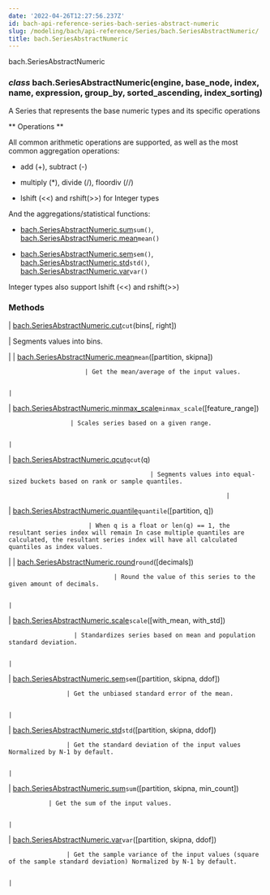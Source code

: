 ```yaml
---
date: '2022-04-26T12:27:56.237Z'
id: bach-api-reference-series-bach-series-abstract-numeric
slug: /modeling/bach/api-reference/Series/bach.SeriesAbstractNumeric/
title: bach.SeriesAbstractNumeric
---
```


bach.SeriesAbstractNumeric


### _class_ bach.SeriesAbstractNumeric(engine, base_node, index, name, expression, group_by, sorted_ascending, index_sorting)
A Series that represents the base numeric types and its specific operations

\*\* Operations \*\*

All common arithmetic operations are supported, as well as the most common aggregation operations:


* add (+), subtract (-)


* multiply (\*), divide (/), floordiv (//)


* lshift (<<) and rshift(>>) for Integer types

And the aggregations/statistical functions:


* [bach.SeriesAbstractNumeric.sum](#bach.SeriesAbstractNumeric.sum)`sum()`, [bach.SeriesAbstractNumeric.mean](#bach.SeriesAbstractNumeric.mean)`mean()`


* [bach.SeriesAbstractNumeric.sem](#bach.SeriesAbstractNumeric.sem)`sem()`, [bach.SeriesAbstractNumeric.std](#bach.SeriesAbstractNumeric.std)`std()`, [bach.SeriesAbstractNumeric.var](#bach.SeriesAbstractNumeric.var)`var()`

Integer types also support lshift (<<) and rshift(>>)

<!-- !! processed by numpydoc !! -->
### Methods

| [bach.SeriesAbstractNumeric.cut](#bach.SeriesAbstractNumeric.cut)`cut`(bins[, right])

 | Segments values into bins.

 |
| [bach.SeriesAbstractNumeric.mean](#bach.SeriesAbstractNumeric.mean)`mean`([partition, skipna])

                         | Get the mean/average of the input values.

                                                                                                  |
| [bach.SeriesAbstractNumeric.minmax_scale](#bach.SeriesAbstractNumeric.minmax_scale)`minmax_scale`([feature_range])

                     | Scales series based on a given range.

                                                                                                      |
| [bach.SeriesAbstractNumeric.qcut](#bach.SeriesAbstractNumeric.qcut)`qcut`(q)

                                           | Segments values into equal-sized buckets based on rank or sample quantiles.

                                                                |
| [bach.SeriesAbstractNumeric.quantile](#bach.SeriesAbstractNumeric.quantile)`quantile`([partition, q])

                          | When q is a float or len(q) == 1, the resultant series index will remain In case multiple quantiles are calculated, the resultant series index will have all calculated quantiles as index values.

 |
| [bach.SeriesAbstractNumeric.round](#bach.SeriesAbstractNumeric.round)`round`([decimals])

                                 | Round the value of this series to the given amount of decimals.

                                                                                                                                    |
| [bach.SeriesAbstractNumeric.scale](#bach.SeriesAbstractNumeric.scale)`scale`([with_mean, with_std])

                      | Standardizes series based on mean and population standard deviation.

                                                                                                                               |
| [bach.SeriesAbstractNumeric.sem](#bach.SeriesAbstractNumeric.sem)`sem`([partition, skipna, ddof])

                    | Get the unbiased standard error of the mean.

                                                                                                                                                       |
| [bach.SeriesAbstractNumeric.std](#bach.SeriesAbstractNumeric.std)`std`([partition, skipna, ddof])

                    | Get the standard deviation of the input values Normalized by N-1 by default.

                                                                                                                       |
| [bach.SeriesAbstractNumeric.sum](#bach.SeriesAbstractNumeric.sum)`sum`([partition, skipna, min_count])

               | Get the sum of the input values.

                                                                                                                                                                   |
| [bach.SeriesAbstractNumeric.var](#bach.SeriesAbstractNumeric.var)`var`([partition, skipna, ddof])

                    | Get the sample variance of the input values (square of the sample standard deviation) Normalized by N-1 by default.

                                                                                |
